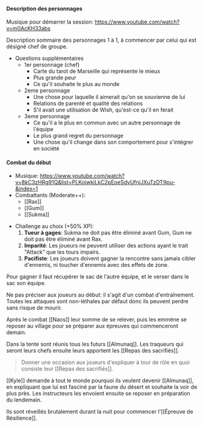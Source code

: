 #### Description des personnages
Musique pour démarrer la session:
https://www.youtube.com/watch?v=m0AcKH33abs

Description sommaire des personnages 1 à 1, à commencer par celui qui est désigné chef de groupe.
- Questions supplémentaires
	- 1er personnage (chef)
		- Carte du tarot de Marseille qui représente le mieux
		- Plus grande peur
		- Ce qu'il souhaite le plus au monde
	- 2eme personnage
		- Une chose pour laquelle il aimerait qu'on se souvienne de lui
		- Relations de parenté et qualité des relations
		- S'il avait une utilisation de Wish, qu'est-ce qu'il en ferait
	- 3eme personnage
		- Ce qu'il a le plus en commun avec un autre personnage de l'équipe
		- Le plus grand regret du personnage
		- Une chose qu'il change dans son comportement pour s'intégrer en société
#### Combat du début
- Musique: https://www.youtube.com/watch?v=8kC3zHRg91Q&list=PLKoiwkiLkC2pEoeSdvUfnjJXuTzDT9pu-&index=1
- Combattants (Moderate++):
	- [[Rax]]
	- [[Gum]]
	- [[Sukma]]

* Challenge au choix (+50% XP): 
	1. **Tueur à gages**: Sukma ne doit pas être éliminé avant Gum, Gum ne doit pas être éliminé avant Rax.
	2. **Imparité**: Les joueurs ne peuvent utiliser des actions ayant le trait "Attack" que les tours impairs.
	3. **Pacifiste**: Les joueurs doivent gagner la rencontre sans jamais cibler d'ennemis, ni toucher d'ennemis avec des effets de zone.

Pour gagner il faut récupérer le sac de l'autre équipe, et le verser dans le sac son équipe.

Ne pas préciser aux joueurs au début: il s'agit d'un combat d'entraînement. Toutes les attaques sont non-léthales par défaut donc ils peuvent perdre sans risque de mourir.

Après le combat [[Naos]] leur somme de se relever, puis les emmène se reposer au village pour se préparer aux épreuves qui commenceront demain. 

Dans la tente sont réunis tous les futurs [[Almunaq]]. Les traqueurs qui seront leurs chefs ensuite leurs apportent les [[Repas des sacrifiés]].

> Donner une occasion aux joueurs d'expliquer à tour de rôle en quoi consiste leur [[Repas des sacrifiés]].

[[Kyle]] demande à tout le monde pourquoi ils veulent devenir [[Almunaq]], en expliquant que lui est fasciné par la faune du désert et souhaite la voir de plus près. Les instructeurs les envoient ensuite se reposer en préparation du lendemain.

Ils sont réveillés brutalement durant la nuit pour commencer l'[[Épreuve de Résilience]].

